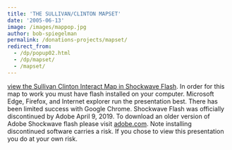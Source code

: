 ```yaml
---
title: 'THE SULLIVAN/CLINTON MAPSET'
date: '2005-06-13'
image: /images/mappop.jpg
author: bob-spiegelman
permalink: /donations-projects/mapset/
redirect_from:
  - /dp/popup02.html
  - /dp/mapset/
  - /mapset/
---
```

[view the Sullivan Clinton Interact Map in Shockwave Flash](/mapset/shell.swf). In order for this map to work you must have flash installed on your computer.
Microsoft Edge, Firefox, and Internet explorer run the presentation best. There has been limited success with Google Chrome. Shockwave Flash was officially discontinued by Adobe April 9, 2019. To download an older version of Adobe Shockwave flash please visit [adobe.com](https://www.adobe.com/products/shockwaveplayer/shwv_distribution3.html). Note installing discontinued software carries a risk. If you chose to view this presentation you do at your own risk.
